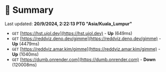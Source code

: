 # 📖 Summary
Last updated: **20/9/2024, 2:22:13 PTG "Asia/Kuala_Lumpur"**

- `GET` [https://hst.ujol.dev](https://hst.ujol.dev) - **Up** (649ms)
- `GET` [https://reddviz.deno.dev/gimme](https://reddviz.deno.dev/gimme) - **Up** (4479ms)
- `GET` [https://reddviz.amar.kim/gimme](https://reddviz.amar.kim/gimme) - **Up** (1040ms)
- `GET` [https://dumb.onrender.com](https://dumb.onrender.com) - **Down** (120008ms)
